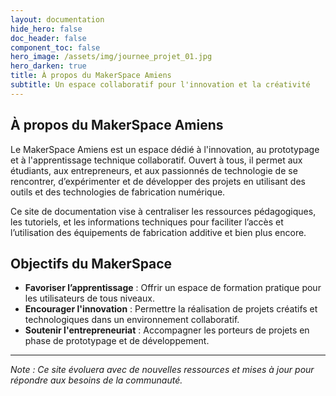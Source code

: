 ```yaml
---
layout: documentation
hide_hero: false
doc_header: false
component_toc: false
hero_image: /assets/img/journee_projet_01.jpg
hero_darken: true
title: À propos du MakerSpace Amiens
subtitle: Un espace collaboratif pour l'innovation et la créativité
---
```


## À propos du MakerSpace Amiens

Le MakerSpace Amiens est un espace dédié à l'innovation, au prototypage et à l'apprentissage technique collaboratif. Ouvert à tous, il permet aux étudiants, aux entrepreneurs, et aux passionnés de technologie de se rencontrer, d’expérimenter et de développer des projets en utilisant des outils et des technologies de fabrication numérique.

Ce site de documentation vise à centraliser les ressources pédagogiques, les tutoriels, et les informations techniques pour faciliter l’accès et l’utilisation des équipements de fabrication additive et bien plus encore.

## Objectifs du MakerSpace

- **Favoriser l’apprentissage** : Offrir un espace de formation pratique pour les utilisateurs de tous niveaux.
- **Encourager l'innovation** : Permettre la réalisation de projets créatifs et technologiques dans un environnement collaboratif.
- **Soutenir l'entrepreneuriat** : Accompagner les porteurs de projets en phase de prototypage et de développement.

---

_Note : Ce site évoluera avec de nouvelles ressources et mises à jour pour répondre aux besoins de la communauté._
